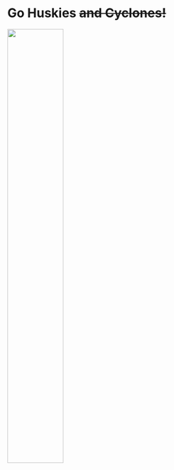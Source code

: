 # Go Huskies <s>and Cyclones!</s>

<img src='https://cdn.shopify.com/s/files/1/0009/0839/4551/products/UCONN-STICK-001_1800x1800.png' width='50%'>